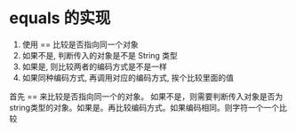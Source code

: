 # equals 的实现

1. 使用 == 比较是否指向同一个对象
2. 如果不是, 判断传入的对象是不是 String 类型
3. 如果是, 则比较两者的编码方式是不是一样
4. 如果同种编码方式, 再调用对应的编码方式, 挨个比较里面的值

首先 == 来比较是否指向同一个的对象。
如果不是，则需要判断传入对象是否为string类型的对象。如果是。再比较编码方式。如果编码相同。则字符一个一个比较